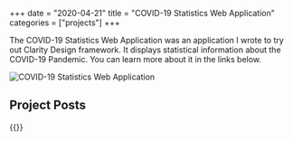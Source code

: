 +++ 
date = "2020-04-21"
title = "COVID-19 Statistics Web Application"
categories = ["projects"]
+++

The COVID-19 Statistics Web Application was an application I wrote to try out Clarity Design framework.  It displays statistical information about the COVID-19 Pandemic.  You can learn more about it in the links below.

![COVID-19 Statistics Web Application](/images/covid-19-stats.jpg)

## Project Posts
{{<taglist covid-19-statistics-application>}}